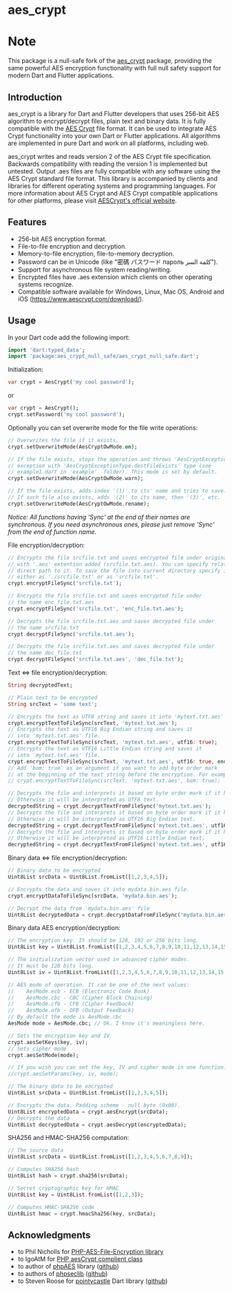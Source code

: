# aes_crypt 

# Note

This package is a null-safe fork of the [aes_crypt](https://pub.dev/packages/aes_crypt) package, providing the same powerful AES encryption functionality with full null safety support for modern Dart and Flutter applications.

## Introduction

aes_crypt is a library for Dart and Flutter developers that uses 256-bit AES algorithm 
to encrypt/decrypt files, plain text and binary data. It is fully compatible with the 
[AES Crypt](https://www.aescrypt.com/) file format.
It can be used to integrate AES Crypt functionality into your own Dart or Flutter applications.
All algorithms are implemented in pure Dart and work on all platforms, including web.

aes_crypt writes and reads version 2 of the AES Crypt file specification. Backwards compatibility 
with reading the version 1 is implemented but untested. 
Output .aes files are fully compatible with any software using the AES Crypt standard file format. 
This library is accompanied by clients and libraries for different operating systems
and programming languages.
For more information about AES Crypt and AES Crypt compatible 
applications for other platforms, please visit [AESCrypt's official website](https://www.aescrypt.com).  
 
## Features

- 256-bit AES encryption format.
- File-to-file encryption and decryption.
- Memory-to-file encryption, file-to-memory decryption.
- Password can be in Unicode (like "密碼 パスワード пароль كلمة السر").
- Support for asynchronous file system reading/writing.
- Encrypted files have .aes extension which clients on other operating systems recognize.
- Compatible software available for Windows, Linux, Mac OS, Android and iOS 
(https://www.aescrypt.com/download/).

## Usage

In your Dart code add the following import:
```dart
import 'dart:typed_data';
import 'package:aes_crypt_null_safe/aes_crypt_null_safe.dart';
```

Initialization:
```dart
var crypt = AesCrypt('my cool password');
```
or
```dart
var crypt = AesCrypt();
crypt.setPassword('my cool password');
```

Optionally you can set overwrite mode for the file write operations:
```dart
// Overwrites the file if it exists.
crypt.setOverwriteMode(AesCryptOwMode.on);

// If the file exists, stops the operation and throws 'AesCryptException'
// exception with 'AesCryptExceptionType.destFileExists' type (see 
// example1.dart in 'example'  folder). This mode is set by default.
crypt.setOverwriteMode(AesCryptOwMode.warn);

// If the file exists, adds index '(1)' to its' name and tries to save. 
// If such file also exists, adds '(2)' to its name, then '(3)', etc. 
crypt.setOverwriteMode(AesCryptOwMode.rename);
```

*Notice: All functions having 'Sync' at the end of their names are synchronous.
If you need asynchronous ones, please just remove 'Sync' from the end of function name.*


File encryption/decryption:
```dart
// Encrypts the file srcfile.txt and saves encrypted file under original name 
// with '.aes' extention added (srcfile.txt.aes). You can specify relative or 
// direct path to it. To save the file into current directory specify it 
// either as './srcfile.txt' or as 'srcfile.txt'.
crypt.encryptFileSync('srcfile.txt');

// Encrypts the file srcfile.txt and saves encrypted file under 
// the name enc_file.txt.aes
crypt.encryptFileSync('srcfile.txt', 'enc_file.txt.aes');

// Decrypts the file srcfile.txt.aes and saves decrypted file under 
// the name srcfile.txt
crypt.decryptFileSync('srcfile.txt.aes');

// Decrypts the file srcfile.txt.aes and saves decrypted file under 
// the name dec_file.txt
crypt.decryptFileSync('srcfile.txt.aes', 'dec_file.txt');
```

Text <=> file encryption/decryption:
```dart
String decryptedText;

// Plain text to be encrypted
String srcText = 'some text';

// Encrypts the text as UTF8 string and saves it into 'mytext.txt.aes' file.
crypt.encryptTextToFileSync(srcText, 'mytext.txt.aes');
// Encrypts the text as UTF16 Big Endian string and saves it 
// into 'mytext.txt.aes' file.
crypt.encryptTextToFileSync(srcText, 'mytext.txt.aes', utf16: true);
// Encrypts the text as UTF16 Little Endian string and saves it 
// into 'mytext.txt.aes' file.
crypt.encryptTextToFileSync(srcText, 'mytext.txt.aes', utf16: true, endian: Endian.little);
// Add 'bom: true' as an argument if you want to add byte order mark 
// at the beginning of the text string before the encryption. For example:
// crypt.encryptTextToFileSync(srcText, 'mytext.txt.aes', bom: true);

// Decrypts the file and interprets it based on byte order mark if it has one.
// Otherwise it will be interpreted as UTF8 text.
decryptedString = crypt.decryptTextFromFileSync('mytext.txt.aes');
// Decrypts the file and interprets it based on byte order mark if it has one.
// Otherwise it will be interpreted as UTF16 Big Endian text.
decryptedString = crypt.decryptTextFromFileSync('mytext.txt.aes', utf16: true);
// Decrypts the file and interprets it based on byte order mark if it has one.
// Otherwise it will be interpreted as UTF16 Little Endian text.
decryptedString = crypt.decryptTextFromFileSync('mytext.txt.aes', utf16: true, endian: Endian.little);

```

Binary data <=> file encryption/decryption:
```dart
// Binary data to be encrypted
Uint8List srcData = Uint8List.fromList([1,2,3,4,5]);

// Encrypts the data and saves it into mydata.bin.aes file.
crypt.encryptDataToFileSync(srcData, 'mydata.bin.aes');

// Decrypt the data from 'mydata.bin.aes' file
Uint8List decryptedData = crypt.decryptDataFromFileSync('mydata.bin.aes');
```

Binary data AES encryption/decryption:
```dart
// The encryption key. It should be 128, 192 or 256 bits long.
Uint8List key = Uint8List.fromList([1,2,3,4,5,6,7,8,9,10,11,12,13,14,15,16]);

// The initialization vector used in advanced cipher modes. 
// It must be 128 bits long.
Uint8List iv = Uint8List.fromList([1,2,3,4,5,6,7,8,9,10,11,12,13,14,15,16]);

// AES mode of operation. It can be one of the next values:
//    AesMode.ecb - ECB (Electronic Code Book)
//    AesMode.cbc - CBC (Cipher Block Chaining)
//    AesMode.cfb - CFB (Cipher Feedback)
//    AesMode.ofb - OFB (Output Feedback)
// By default the mode is AesMode.cbc
AesMode mode = AesMode.cbc; // Ok. I know it's meaningless here.

// Sets the encryption key and IV.
crypt.aesSetKeys(key, iv);
// Sets cipher mode
crypt.aesSetMode(mode);

// If you wish you can set the key, IV and cipher mode in one function.
//crypt.aesSetParams(key, iv, mode);

// The binary data to be encrypted
Uint8List srcData = Uint8List.fromList([1,2,3,4,5]);

// Encrypts the data. Padding scheme - null byte (0x00).
Uint8List encryptedData = crypt.aesEncrypt(srcData);
// Decrypts the data
Uint8List decryptedData = crypt.aesDecrypt(encryptedData);
```

SHA256 and HMAC-SHA256 computation:
```dart
// The source data
Uint8List srcData = Uint8List.fromList([1,2,3,4,5,6,7,8,9]);

// Computes SHA256 hash
Uint8List hash = crypt.sha256(srcData);

// Secret cryptographic key for HMAC
Uint8List key = Uint8List.fromList([1,2,3]);

// Computes HMAC-SHA256 code
Uint8List hmac = crypt.hmacSha256(key, srcData);
```

## Acknowledgments

- to Phil Nicholls for [PHP-AES-File-Encryption library](https://github.com/philios33/PHP-AES-File-Encryption) 
- to IgoAtM for [PHP aesCrypt complient class](https://forums.packetizer.com/viewtopic.php?f=72&t=403)
- to author of [phpAES](https://www.phpaes.com) library ([github](https://github.com/phillipsdata/phpaes))
- to authors of [phpseclib](http://phpseclib.sourceforge.net/) ([github](https://github.com/phpseclib/phpseclib))
- to Steven Roose for [pointycastle](https://pub.dev/packages/pointycastle) Dart library ([github](https://github.com/PointyCastle/pointycastle))
